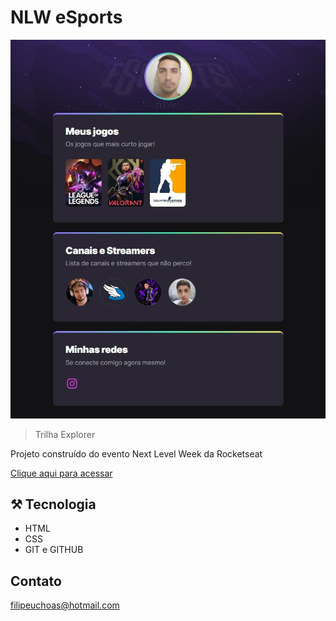 # NLW eSports

![preview](.github/Preview.jpg)

> Trilha Explorer

Projeto construído do evento Next Level Week da Rocketseat

[Clique aqui para acessar](https://filipeuchoas.github.io/nlw-esports-explorer)

## ⚒️ Tecnologia
- HTML
- CSS
- GIT e GITHUB

## Contato
filipeuchoas@hotmail.com